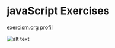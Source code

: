 # javaScript Exercises

[exercism.org profil](https://exercism.org/profiles/ahmetenesdur)

![alt text](https://i.imgur.com/dr9qjG9.png " journey through JavaScript")
